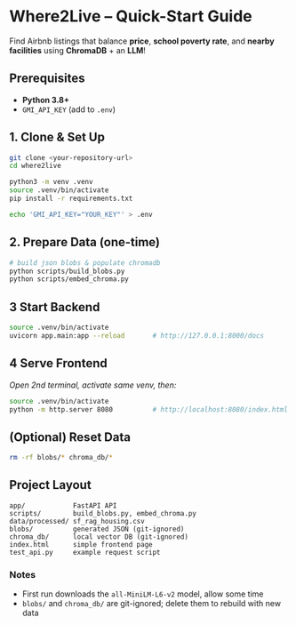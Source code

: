 # Where2Live – Quick-Start Guide

Find Airbnb listings that balance **price**, **school poverty rate**, and **nearby facilities** using **ChromaDB** + an **LLM**!

## Prerequisites
- **Python 3.8+**
- `GMI_API_KEY` (add to `.env`)


## 1.  Clone & Set Up
```bash
git clone <your-repository-url>
cd where2live

python3 -m venv .venv
source .venv/bin/activate
pip install -r requirements.txt

echo 'GMI_API_KEY="YOUR_KEY"' > .env
```


## 2.  Prepare Data (one-time)
```bash
# build json blobs & populate chromadb
python scripts/build_blobs.py
python scripts/embed_chroma.py
```


## 3  Start Backend
```bash
source .venv/bin/activate
uvicorn app.main:app --reload       # http://127.0.0.1:8000/docs
```


## 4  Serve Frontend
_Open 2nd terminal, activate same venv, then:_
```bash
source .venv/bin/activate
python -m http.server 8080          # http://localhost:8080/index.html
```

<!-- ## 5  Test
- **Swagger UI:** open `/docs` in your browser.
- **cURL:**
  ```bash
  curl -X POST http://127.0.0.1:8000/suggest \
       -H "Content-Type: application/json" \
       -d '{"max_price":200,"max_school_pov":900,"min_facilities":2}'
  ``` -->

## (Optional) Reset Data
```bash
rm -rf blobs/* chroma_db/*
```


## Project Layout
```
app/            FastAPI API
scripts/        build_blobs.py, embed_chroma.py
data/processed/ sf_rag_housing.csv
blobs/          generated JSON (git-ignored)
chroma_db/      local vector DB (git-ignored)
index.html      simple frontend page
test_api.py     example request script
```

### Notes
- First run downloads the `all-MiniLM-L6-v2` model, allow some time
- `blobs/` and `chroma_db/` are git-ignored; delete them to rebuild with new data
